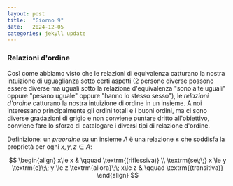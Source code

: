 ```yaml
---
layout: post
title:  "Giorno 9"
date:   2024-12-05 
categories: jekyll update
---
```

### Relazioni d'ordine

Così come abbiamo visto che le relazioni di equivalenza catturano la nostra intuizione di uguaglianza sotto certi aspetti (2 persone diverse possono essere diverse ma uguali sotto la relazione d'equivalenza "sono alte uguali" oppure "pesano uguale" oppure "hanno lo stesso sesso"), le _relazioni d'ordine_ catturano la nostra intuizione di ordine in un insieme. A noi interessano principalmente gli ordini totali e i buoni ordini, ma ci sono diverse gradazioni di grigio e non conviene puntare dritto all'obiettivo, conviene fare lo sforzo di catalogare i diversi tipi di relazione d'ordine.

Definizione: un _preordine_ su un insieme $A$ è una relazione $\le$ che soddisfa la proprietà per ogni $x, y, z \in A$:

$$
\begin{align}
x\le x & \qquad \textrm{(riflessiva)} \\
\textrm{se\;\;} x \le y \textrm{e}\;\; y \le z \textrm{allora}\;\; x\le z & \qquad \textrm{(transitiva)}
\end{align}
$$